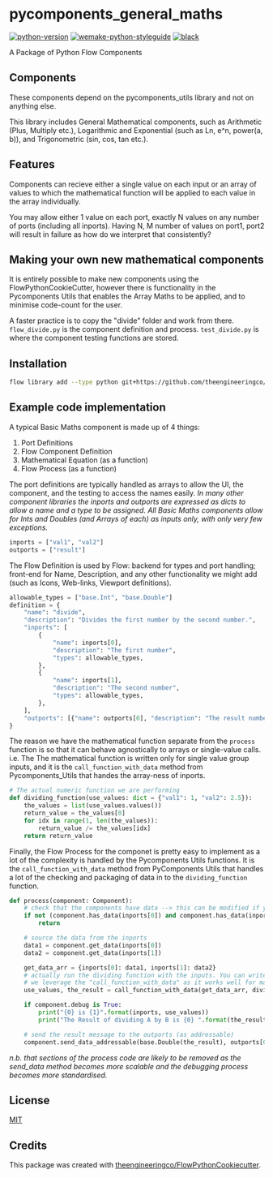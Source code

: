 # pycomponents_general_maths

[![python-version](https://img.shields.io/badge/python-3.6%2B-blue)]()
[![wemake-python-styleguide](https://img.shields.io/badge/style-wemake-000000.svg)](https://github.com/wemake-services/wemake-python-styleguide)
[![black](https://img.shields.io/badge/code%20style-black-000000.svg)](https://github.com/psf/black)

A Package of Python Flow Components

## Components

These components depend on the pycomponents_utils library and not on anything else.

This library includes General Mathematical components, such as Arithmetic (Plus, Multiply etc.), Logarithmic and Exponential (such as Ln, e^n, power(a, b)), and Trigonometric (sin, cos, tan etc.).

## Features

Components can recieve either a single value on each input or an array of values to which the mathematical function will be applied to each value in the array individually.

You may allow either 1 value on each port, exactly N values on any number of ports (including all inports).
Having N, M number of values on port1, port2 will result in failure as how do we interpret that consistently?

## Making your own new mathematical components

It is entirely possible to make new components using the FlowPythonCookieCutter, however there is functionality in the Pycomponents Utils that enables the Array Maths to be applied, and to minimise code-count for the user.

A faster practice is to copy the "divide" folder and work from there. `flow_divide.py` is the component definition and process. `test_divide.py` is where the component testing functions are stored.

## Installation

```bash
flow library add --type python git+https://github.com/theengineeringco/pycomponents_general_maths.git
```

## Example code implementation

A typical Basic Maths component is made up of 4 things:

1. Port Definitions
2. Flow Component Definition
3. Mathematical Equation (as a function)
4. Flow Process (as a function)

The port definitions are typically handled as arrays to allow the UI, the component, and the testing to access the names easily. _In many other component libraries the inports and outports are expressed as dicts to allow a name and a type to be assigned. All Basic Maths components allow for Ints and Doubles (and Arrays of each) as inputs only, with only very few exceptions._

```python
inports = ["val1", "val2"]
outports = ["result"]
```

The Flow Definition is used by Flow: backend for types and port handling; front-end for Name, Description, and any other functionality we might add (such as Icons, Web-links, Viewport definitions).

```python
allowable_types = ["base.Int", "base.Double"]
definition = {
    "name": "divide",
    "description": "Divides the first number by the second number.",
    "inports": [
        {
            "name": inports[0],
            "description": "The first number",
            "types": allowable_types,
        },
        {
            "name": inports[1],
            "description": "The second number",
            "types": allowable_types,
        },
    ],
    "outports": [{"name": outports[0], "description": "The result number", "types": allowable_types}],
}
```

The reason we have the mathematical function separate from the `process` function is so that it can behave agnostically to arrays or single-value calls. i.e. The The mathematical function is written only for single value group inputs, and it is the `call_function_with_data` method from Pycomponents_Utils that handes the array-ness of inports.

```python
# The actual numeric function we are performing
def dividing_function(use_values: dict = {"val1": 1, "val2": 2.5}):
    the_values = list(use_values.values())
    return_value = the_values[0]
    for idx in range(1, len(the_values)):
        return_value /= the_values[idx]
    return return_value
```

Finally, the Flow Process for the componet is pretty easy to implement as a lot of the complexity is handled by the Pycomponents Utils functions.
It is the `call_function_with_data` method from PyComponents Utils that handles a lot of the checking and packaging of data in to the `dividing_function` function.

```python
def process(component: Component):
    # check that the components have data --> this can be modified if you want to set explicit defaults etc.
    if not (component.has_data(inports[0]) and component.has_data(inports[1])):
        return

    # source the data from the inports
    data1 = component.get_data(inports[0])
    data2 = component.get_data(inports[1])

    get_data_arr = {inports[0]: data1, inports[1]: data2}
    # actually run the dividing function with the inputs. You can write the function explicitly instead but
    # we leverage the "call_function_with_data" as it works well for maths functions
    use_values, the_result = call_function_with_data(get_data_arr, dividing_function)

    if component.debug is True:
        print("{0} is {1}".format(inports, use_values))
        print("The Result of dividing A by B is {0} ".format(the_result))

    # send the result message to the outports (as addressable)
    component.send_data_addressable(base.Double(the_result), outports[0])
```

_n.b. that sections of the process code are likely to be removed as the send_data method becomes more scalable and the debugging process becomes more standardised._

## License

[MIT](https://github.com/theengineeringco/pycomponents_general_maths/blob/master/LICENSE)

## Credits

This package was created with [theengineeringco/FlowPythonCookiecutter](https://github.com/theengineeringco/FlowPythonCookiecutter).
